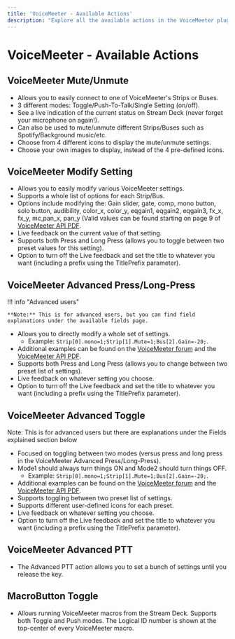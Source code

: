 ```yaml
---
title: 'VoiceMeeter - Available Actions'
description: "Explore all the available actions in the VoiceMeeter plugin by BarRaider for the Elgato Stream Deck."
---
```


# VoiceMeeter - Available Actions

## VoiceMeeter Mute/Unmute
- Allows you to easily connect to one of VoiceMeeter's Strips or Buses.
- 3 different modes: Toggle/Push-To-Talk/Single Setting (on/off).
- See a live indication of the current status on Stream Deck (never forget your microphone on again!).
- Can also be used to mute/unmute different Strips/Buses such as Spotify/Background music/etc.
- Choose from 4 different icons to display the mute/unmute settings.
- Choose your own images to display, instead of the 4 pre-defined icons.

## VoiceMeeter Modify Setting
- Allows you to easily modify various VoiceMeeter settings.
- Supports a whole list of options for each Strip/Bus.
- Options include modifying the: Gain slider, gate, comp, mono button, solo button, audibility, color_x, color_y, eqgain1, eqgain2, eqgain3, fx_x, fx_y, mc,pan_x, pan_y (Valid values can be found starting on page 9 of [VoiceMeeter API PDF](https://download.vb-audio.com/Download_CABLE/VoicemeeterRemoteAPI.pdf#page=9).
- Live feedback on the current value of that setting.
- Supports both Press and Long Press (allows you to toggle between two preset values for this setting).
- Option to turn off the Live feedback and set the title to whatever you want (including a prefix using the TitlePrefix parameter).

## <a name="advancedpress"></a> VoiceMeeter Advanced Press/Long-Press

!!! info "Advanced users"

    **Note:** This is for advanced users, but you can find field explanations under the available fields page.

- Allows you to directly modify a whole set of settings.
    - Example: `Strip[0].mono=1;Strip[1].Mute=1;Bus[2].Gain=-20;`.
- Additional examples can be found on the [VoiceMeeter forum](https://forum.vb-audio.com/viewtopic.php?f=8&t=346&sid=a773394396c10847fd6fd7e332a55e49#p495) and the [VoiceMeeter API PDF](https://download.vb-audio.com/Download_CABLE/VoicemeeterRemoteAPI.pdf).
- Supports both Press and Long Press (allows you to change between two preset list of settings).
- Live feedback on whatever setting you choose.
- Option to turn off the Live feedback and set the title to whatever you want (including a prefix using the TitlePrefix parameter).

## VoiceMeeter Advanced Toggle
Note: This is for advanced users but there are explanations under the Fields explained section below

- Focused on toggling between two modes (versus press and long press in the VoiceMeeter Advanced Press/Long-Press).
- Mode1 should always turn things ON and Mode2 should turn things OFF.
    - Example: `Strip[0].mono=1;Strip[1].Mute=1;Bus[2].Gain=-20;`.
- Additional examples can be found on the [VoiceMeeter forum](https://forum.vb-audio.com/viewtopic.php?f=8&t=346&sid=a773394396c10847fd6fd7e332a55e49#p495) and the [VoiceMeeter API PDF](https://download.vb-audio.com/Download_CABLE/VoicemeeterRemoteAPI.pdf).
- Supports toggling between two preset list of settings.
- Supports different user-defined icons for each preset.
- Live feedback on whatever setting you choose.
- Option to turn off the Live feedback and set the title to whatever you want (including a prefix using the TitlePrefix parameter).

## VoiceMeeter Advanced PTT
- The Advanced PTT action allows you to set a bunch of settings until you release the key.

## MacroButton Toggle
- Allows running VoiceMeeter macros from the Stream Deck. Supports both Toggle and Push modes. The Logical ID number is shown at the top-center of every VoiceMeeter macro.